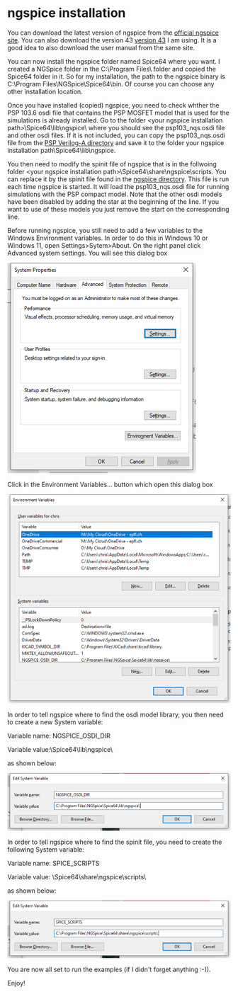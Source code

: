 # ngspice installation

You can download the latest version of ngspice from the [official ngspice site](https://sourceforge.net/projects/ngspice/files/ng-spice-rework/44.2/). You can also download the version 43 [version 43](https://sourceforge.net/projects/ngspice/files/ng-spice-rework/old-releases/43/) I am using. It is a good idea to also download the user manual from the same site.

You can now install the ngspice folder named Spice64 where you want. I created a NGSpice folder in the C:\Program Files\ folder and copied the Spice64 folder in it. So for my installation, the path to the ngspice binary is C:\Program Files\NGSpice\Spice64\bin\. Of course you can choose any other installation location.

Once you have installed (copied) ngspice, you need to check whther the PSP 103.6 osdi file that contains the PSP MOSFET model that is used for the simulations is already installed. Go to the folder \<your ngspice installation path\>\Spice64\lib\ngspice\ where you should see the psp103_nqs.osdi file and other osdi files. If it is not included, you can copy the psp103_nqs.osdi file from the [PSP Verilog-A directory](/PSP/Verilog-A/) and save it to the folder your ngspice installation path\Spice64\lib\ngspice\.

You then need to modify the spinit file of ngspice that is in the follwoing folder \<your ngspice installation path\>\Spice64\share\ngspice\scripts\. You can replace it by the spinit file found in the [ngspice directory](/ngspice). This file is run each time ngspice is started. It will load the psp103_nqs.osdi file for running simulations with the PSP compact model. Note that the other osdi models have been disabled by adding the star at the beginning of the line. If you want to use of these models you just remove the start on the corresponding line.

Before running ngspice, you still need to add a few variables to the Windows Environment variables. In order to do this in Windows 10 or Windows 11, open Settings>Sytem>About. On the right panel click Advanced system settings. You will see this dialog box

![System properties.](/img/system_properties.png)

Click in the Environment Variables... button which open this dialog box

![Environment variables.](/img/environment_variables.png)

In order to tell ngspice where to find the osdi model library, you then need to create a new System variable:

Variable name: NGSPICE_OSDI_DIR

Variable value:<Your ngspice installation path>\Spice64\lib\ngspice\

as shown below:

![ngspice osdi dir.](/img/NGSPICE_OSDI_DIR.png)

In order to tell ngspice where to find the spinit file, you need to create the following System variable:

Variable name: SPICE_SCRIPTS

Variable value: <Your ngspice installation path>\Spice64\share\ngspice\scripts\

as shown below:

![ngspice osdi dirspice scripts.](/img/SPICE_SCRIPTS.png)

You are now all set to run the examples (if I didn't forget anything :-)).

Enjoy!
